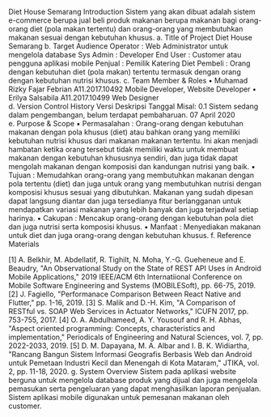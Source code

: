 Diet House Semarang
Introduction Sistem yang akan dibuat adalah sistem e-commerce berupa jual beli produk makanan berupa makanan bagi orang-orang diet (pola makan tertentu) dan orang-orang yang membutuhkan makanan sesuai dengan kebutuhan khusus. 
a. Title of Project Diet House Semarang 
b. Target Audience Operator : Web Administrator untuk mengelola database Sys Admin : Developer End User : Customer atau pengguna aplikasi mobile Penjual : Pemilik Katering Diet Pembeli : Orang dengan kebutuhan diet (pola makan) tertentu termasuk dengan orang dengan kebutuhan nutrisi khusus. 
c. Team Member & Roles • Muhamad Rizky Fajar Febrian A11.2017.10492 Mobile Developer, Website Developer • Erilya Salsabila A11.2017.10499 Web Designer    
d. Version Control History Versi Deskripsi Tanggal Misal: 0.1 Sistem  sedang dalam pengembangan, belum terdapat pembaharuan. 07 April 2020    
e. Purpose & Scope ▪ Permasalahan : Orang-orang dengan kebutuhan makanan dengan pola khusus (diet) atau bahkan orang yang memiliki kebutuhan nutrisi khusus dari makanan makanan tertentu. Ini akan menjadi hambatan ketika orang tersebut tidak memiliki waktu untuk membuat makanan dengan kebutuhan khususnya sendiri, dan juga tidak dapat mengolah makanan dengan komposisi dan kandungan nutrisi yang baik. ▪ Tujuan : Memudahkan orang-orang yang membutuhkan makanan dengan pola tertentu (diet) dan juga untuk orang yang membutuhkan nutrisi dengan komposisi khusus sesuai yang dibutuhkan. Makanan yang sudah dipesan dapat langsung diantar dan juga tersedianya fitur berlangganan untuk mendapatkan variasi makanan yang lebih banyak dan juga terjadwal setiap harinya. ▪ Cakupan : Mencakup orang-orang dengan kebutuhan pola diet dan juga nutrisi serta komposisi khusus. ▪ Manfaat : Menyediakan makanan untuk diet dan juga orang-orang dengan kebutuhan khusus. 
f. Reference Materials 
 
 
[1] A. Belkhir, M. Abdellatif, R. Tighilt, N. Moha, Y.-G. Gueheneue and E. Beaudry, "An Observational Study on the State of REST API Uses in Android Mobile Applications," 2019 IEEE/ACM 6th Internatiional Conference on Mobile Software Engineering and Systems (MOBILESoft), pp. 66-75, 2019. 
[2] J. Fagiello, "Performanace Comparison Between React Native and Flutter," pp. 1-16, 2019. 
[3] S. Malik and D.-H. Kim, "A Comparison of RESTful vs. SOAP Web Services in Actuator Networks," ICUFN 2017, pp. 753-755, 2017. 
[4] O. A. Abdulhameed, A. Y. Yousouf and R. H. Abhas, "Aspect oriented programming: Concepts, characteristics and implementation," Periodicals of Engineering and Natural Sciences, vol. 7, pp. 2022-2033, 2019. 
[5] D. M. Dapayana, M. A. Albar and I. B. K. Widiartha, "Rancang Bangun Sistem Informasi Geografis Berbasis Web dan Android untuk Pemetaan Industri Kecil dan Menengah di Kota Mataram," JTIKA, vol. 2, pp. 11-18, 2020. 
g. System Overview Sistem pada aplikasi website berguna untuk mengelola database produk yang dijual dan juga mengelola pemasukan serta pengeluaran yang dapat menghasilkan laporan penjualan. Sistem aplikasi mobile digunakan untuk pemesanan makanan oleh customer. 
